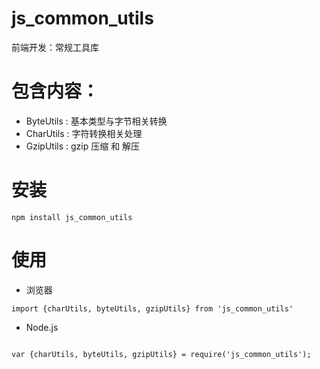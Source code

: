 # js_common_utils
前端开发：常规工具库
# 包含内容：
- ByteUtils : 基本类型与字节相关转换
- CharUtils : 字符转换相关处理
- GzipUtils : gzip 压缩 和 解压

# 安装
```
npm install js_common_utils
```

# 使用
- 浏览器
```
import {charUtils, byteUtils, gzipUtils} from 'js_common_utils'
```
- Node.js

```

var {charUtils, byteUtils, gzipUtils} = require('js_common_utils');

```

